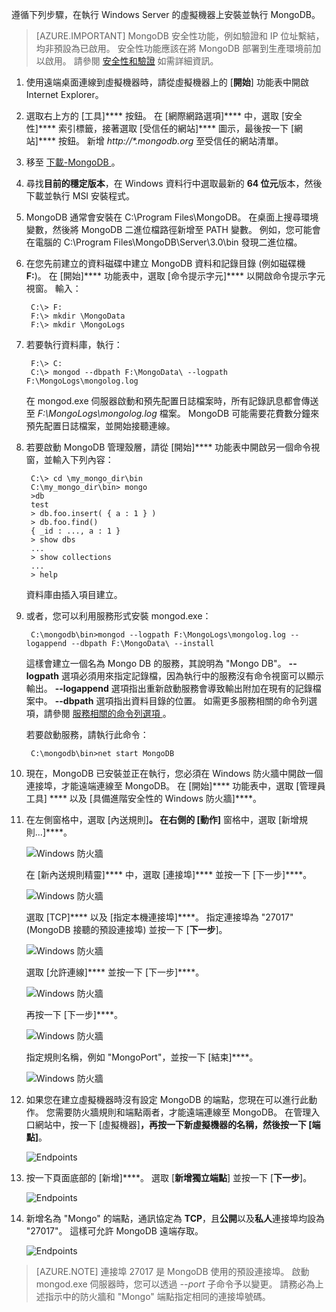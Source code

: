遵循下列步驟，在執行 Windows Server 的虛擬機器上安裝並執行 MongoDB。
> [AZURE.IMPORTANT] MongoDB 安全性功能，例如驗證和 IP 位址繫結，均非預設為已啟用。 安全性功能應該在將 MongoDB 部署到生產環境前加以啟用。 請參閱 [安全性和驗證](http://www.mongodb.org/display/DOCS/Security+and+Authentication) 如需詳細資訊。

1. 使用遠端桌面連線到虛擬機器時，請從虛擬機器上的 [**開始**] 功能表中開啟 Internet Explorer。

2. 選取右上方的 [工具]**** 按鈕。 在 [網際網路選項]**** 中，選取 [安全性]**** 索引標籤，接著選取 [受信任的網站]**** 圖示，最後按一下 [網站]**** 按鈕。 新增 _http://\*.mongodb.org_ 至受信任的網站清單。

3. 移至 [下載-MongoDB ][mongodownloads]。

4. 尋找**目前的穩定版本**，在 Windows 資料行中選取最新的 **64 位元**版本，然後下載並執行 MSI 安裝程式。

5. MongoDB 通常會安裝在 C:\Program Files\MongoDB。 在桌面上搜尋環境變數，然後將 MongoDB 二進位檔路徑新增至 PATH 變數。 例如，您可能會在電腦的 C:\Program Files\MongoDB\Server\3.0\bin 發現二進位檔。

6. 在您先前建立的資料磁碟中建立 MongoDB 資料和記錄目錄 (例如磁碟機 **F:**)。 在 [開始]**** 功能表中，選取 [命令提示字元]**** 以開啟命令提示字元視窗。 輸入：

        C:\> F:
        F:\> mkdir \MongoData
        F:\> mkdir \MongoLogs

7. 若要執行資料庫，執行：

        F:\> C:
        C:\> mongod --dbpath F:\MongoData\ --logpath F:\MongoLogs\mongolog.log

    在 mongod.exe 伺服器啟動和預先配置日誌檔案時，所有記錄訊息都會傳送至 *F:\MongoLogs\mongolog.log* 檔案。 MongoDB 可能需要花費數分鐘來預先配置日誌檔案，並開始接聽連線。

8. 若要啟動 MongoDB 管理殼層，請從 [開始]**** 功能表中開啟另一個命令視窗，並輸入下列內容：

        C:\> cd \my_mongo_dir\bin  
        C:\my_mongo_dir\bin> mongo  
        >db  
        test
        > db.foo.insert( { a : 1 } )  
        > db.foo.find()  
        { _id : ..., a : 1 }  
        > show dbs  
        ...  
        > show collections  
        ...  
        > help  

    資料庫由插入項目建立。

9. 或者，您可以利用服務形式安裝 mongod.exe：

        C:\mongodb\bin>mongod --logpath F:\MongoLogs\mongolog.log --logappend --dbpath F:\MongoData\ --install

    這樣會建立一個名為 Mongo DB 的服務，其說明為 "Mongo DB"。 **--logpath** 選項必須用來指定記錄檔，因為執行中的服務沒有命令視窗可以顯示輸出。 **--logappend** 選項指出重新啟動服務會導致輸出附加在現有的記錄檔案中。 **--dbpath** 選項指出資料目錄的位置。 如需更多服務相關的命令列選項，請參閱 [服務相關的命令列選項 ][mongowindowssvcoptions]。

    若要啟動服務，請執行此命令：

        C:\mongodb\bin>net start MongoDB

10. 現在，MongoDB 已安裝並正在執行，您必須在 Windows 防火牆中開啟一個連接埠，才能遠端連線至 MongoDB。 在 [開始]**** 功能表中，選取 [管理員工具] **** 以及 [具備進階安全性的 Windows 防火牆]****。

11. 在左側窗格中，選取 [內送規則]****。 在右側的 [動作]**** 窗格中，選取 [新增規則...]****。

    ![Windows 防火牆][image1]

    在 [新內送規則精靈]**** 中，選取 [連接埠]**** 並按一下 [下一步]****。

    ![Windows 防火牆][image2]

    選取 [TCP]**** 以及 [指定本機連接埠]****。 指定連接埠為 "27017" (MongoDB 接聽的預設連接埠) 並按一下 [**下一步**]。

    ![Windows 防火牆][image3]

    選取 [允許連線]**** 並按一下 [下一步]****。

    ![Windows 防火牆][image4]

    再按一下 [下一步]****。

    ![Windows 防火牆][image5]

    指定規則名稱，例如 "MongoPort"，並按一下 [結束]****。

    ![Windows 防火牆][image6]

12. 如果您在建立虛擬機器時沒有設定 MongoDB 的端點，您現在可以進行此動作。 您需要防火牆規則和端點兩者，才能遠端連線至 MongoDB。 在管理入口網站中，按一下 [虛擬機器]****，再按一下新虛擬機器的名稱，然後按一下 [端點]****。

    ![Endpoints][image7]

13. 按一下頁面底部的 [新增]****。 選取 [**新增獨立端點**] 並按一下 [**下一步**]。

    ![Endpoints][image8]

14. 新增名為 "Mongo" 的端點，通訊協定為 **TCP**，且**公開**以及**私人**連接埠均設為 "27017"。 這樣可允許 MongoDB 遠端存取。

    ![Endpoints][image9]

> [AZURE.NOTE] 連接埠 27017 是 MongoDB 使用的預設連接埠。 啟動 mongod.exe 伺服器時，您可以透過 _--port_ 子命令予以變更。 請務必為上述指示中的防火牆和 "Mongo" 端點指定相同的連接埠號碼。



[mongodownloads]: http://www.mongodb.org/downloads 
[mongowindowssvcoptions]: http://www.mongodb.org/display/DOCS/Windows+Service 
[image1]: ./media/install-and-run-mongo-on-win2k8-vm/WinFirewall1.png 
[image2]: ./media/install-and-run-mongo-on-win2k8-vm/WinFirewall2.png 
[image3]: ./media/install-and-run-mongo-on-win2k8-vm/WinFirewall3.png 
[image4]: ./media/install-and-run-mongo-on-win2k8-vm/WinFirewall4.png 
[image5]: ./media/install-and-run-mongo-on-win2k8-vm/WinFirewall5.png 
[image6]: ./media/install-and-run-mongo-on-win2k8-vm/WinFirewall6.png 
[image7]: ./media/install-and-run-mongo-on-win2k8-vm/WinVmAddEndpoint.png 
[image8]: ./media/install-and-run-mongo-on-win2k8-vm/WinVmAddEndpoint2.png 
[image9]: ./media/install-and-run-mongo-on-win2k8-vm/WinVmAddEndpoint3.png 

